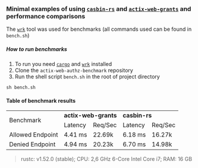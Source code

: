 ### Minimal examples of using [`casbin-rs`] and [`actix-web-grants`] and performance comparisons

The [`wrk`] tool was used for benchmarks (all commands used can be found in `bench.sh`)

##### How to run benchmarks
1. To run you need [`cargo`] and [`wrk`] installed
2. Clone the `actix-web-authz-benchmark` repository
3. Run the shell script `bench.sh` in the root of project directory
```shell
sh bench.sh
```

#### Table of benchmark results

<table>
    <tr>
      <td rowspan="2">Benchmark</td>
      <td colspan="2"><b>actix-web-grants</b></td>
      <td colspan="2"><b>casbin-rs</b></td>
    </tr>
    <tr>
      <td>Latency</td>
      <td>Req/Sec</td>
      <td>Latency</td>
      <td>Req/Sec</td>
    </tr>
    <tr>
      <td>Allowed Endpoint</td>
      <td>4.41 ms </td>
      <td>22.69k </td>
      <td>6.18 ms </td>
      <td>16.27k</td>
    </tr>
    <tr>
      <td>Denied Endpoint</td>
      <td>4.94 ms</td>
      <td>20.23k</td>
      <td>6.70 ms</td>
      <td>14.98k</td>
    </tr>
</table>

> rustc: v1.52.0 (stable); CPU: 2,6 GHz 6-Core Intel Core i7; RAM: 16 GB

[`actix-web-grants`]: https://github.com/DDtKey/actix-web-grants
[`casbin-rs`]: https://github.com/casbin-rs/actix-casbin-auth
[`wrk`]: https://github.com/wg/wrk
[`cargo`]: https://doc.rust-lang.org/stable/cargo/getting-started/installation.html

